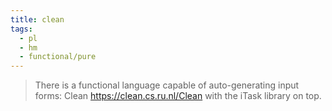 ```yaml
---
title: clean
tags:
  - pl
  - hm
  - functional/pure
---
```


> There is a functional language capable of auto-generating input forms: Clean https://clean.cs.ru.nl/Clean with the iTask library on top.
